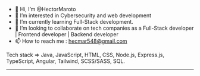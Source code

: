- 👋 Hi, I’m @HectorMaroto
- 👀 I’m interested in Cybersecurity and web development
-  🌱 I’m currently learning Full-Stack development.
- 💞️ I’m looking to collaborate on tech companies as a Full-Stack developer | Frontend developer | Backend developer
- 📫 How to reach me : hecmar548@gmail.com

<!---
HectorMaroto/HectorMaroto is a ✨ special ✨ repository because its `README.md` (this file) appears on your GitHub profile.
You can click the Preview link to take a look at your changes.
--->

Tech stack => Java, JavaScript, HTML, CSS, Node.js, Express.js, TypeScript, Angular, Tailwind, SCSS/SASS, SQL.

---
